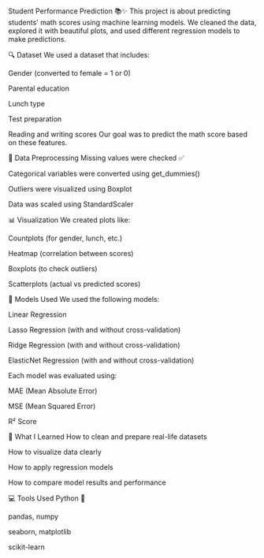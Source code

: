 Student Performance Prediction 📚✨
This project is about predicting students' math scores using machine learning models. We cleaned the data, explored it with beautiful plots, and used different regression models to make predictions.

🔍 Dataset
We used a dataset that includes:

Gender (converted to female = 1 or 0)

Parental education

Lunch type

Test preparation

Reading and writing scores
Our goal was to predict the math score based on these features.

🧹 Data Preprocessing
Missing values were checked ✅

Categorical variables were converted using get_dummies()

Outliers were visualized using Boxplot

Data was scaled using StandardScaler

📊 Visualization
We created plots like:

Countplots (for gender, lunch, etc.)

Heatmap (correlation between scores)

Boxplots (to check outliers)

Scatterplots (actual vs predicted scores)

🤖 Models Used
We used the following models:

Linear Regression

Lasso Regression (with and without cross-validation)

Ridge Regression (with and without cross-validation)

ElasticNet Regression (with and without cross-validation)

Each model was evaluated using:

MAE (Mean Absolute Error)

MSE (Mean Squared Error)

R² Score

🧠 What I Learned
How to clean and prepare real-life datasets

How to visualize data clearly

How to apply regression models

How to compare model results and performance

💻 Tools Used
Python 🐍

pandas, numpy

seaborn, matplotlib

scikit-learn
